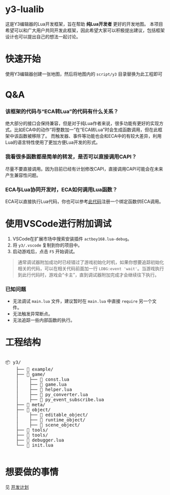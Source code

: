 # y3-lualib

这是Y3编辑器的Lua开发框架，旨在帮助 **纯Lua开发者** 更好的开发地图。
本项目希望可以和广大用户共同开发此框架，因此希望大家可以积极提出建议，包括框架设计也可以提出自己的想法一起讨论。

# 快速开始

使用Y3编辑器创建一张地图，然后将地图内的 `script/y3` 目录替换为此工程即可

# Q&A

### 该框架的代码与“ECA转Lua”的代码有什么关系？

绝大部分的接口会保持兼容，但是对于纯Lua作者来说，很多功能有更好的实现方式。比如ECA中的动作“将整数加一”在“ECA转Lua”时会生成函数调用，但在此框架中该函数被移除了。
而触发器、事件等功能也会和ECA中的有较大差异，利用Lua的语言特性使用了更加方便Lua开发的形式。

### 我看很多函数都是简单的转发，是否可以直接调用CAPI？

尽量不要直接调用。因为目前已经有计划修改CAPI，直接调用CAPI可能会在未来产生兼容性问题。

### ECA与Lua协同开发时，ECA如何调用Lua函数？

ECA可以直接执行Lua代码，你也可以参考[此代码](./example/ECA调用Lua函数.lua)注册一个绑定函数供ECA调用。

# 使用VSCode进行附加调试

1. VSCode在扩展市场中搜索安装插件 `actboy168.lua-debug`。
2. 将 `y3/.vscode` 复制到你的项目中。
3. 启动游戏后，点击 `F5` 开始调试。

> 通常调试器附加成功时已经错过了游戏初始化时机，如果你想要追踪初始化相关的代码，可以在相关代码前面加一行 `LDBG:event 'wait'`。当游戏执行到此行代码时，游戏会“卡主”，直到调试器附加完成才会继续往下执行。

### 已知问题

* 无法调试 `main.lua` 文件，建议暂时在 `main.lua` 中直接 `require` 另一个文件。
* 无法触发异常断点。
* 无法追踪一些内部函数的执行。

# 工程结构

<pre>

📦 y3/
    ├── 📁 <span title="演示代码">example/</span>
    ├── 📁 <span title="游戏功能相关的实现">game/</span>
    │    ├── 📜 <span title="定义常量与枚举">const.lua</span>
    │    ├── 📜 <span title="实现游戏功能的接口">game.lua</span>
    │    ├── 📜 <span title="一些常用胶水功能">helper.lua</span>
    │    ├── 📜 <span title="转换引擎对象与Lua对象">py_converter.lua</span>
    │    ├── 📜 <span title="绑定引擎事件系统与Lua事件系统">py_event_subscribe.lua</span>
    ├── 📂 <span title="引擎的API元文件">meta/</span>
    ├── 📂 <span title="Lua对象实现">object/</span>
    │    ├── 📁 <span title="在物编中可编辑的对象（仅作为分类）">editable_object/</span>
    │    ├── 📁 <span title="运行时才有的抽象对象（仅作为分类）">runtime_object/</span>
    │    ├── 📁 <span title="在场景中可放置的对象（仅作为分类）">scene_object/</span>
    ├── 📂 <span title="一些通用的Lua工具">tools/</span>
    ├── 📂 <span title="基于此游戏引擎的工具">tools/</span>
    ├── 📜 <span title="调试器配置">debugger.lua</span>
    └── 📜 <span title="Y3库的入口">init.lua</span>

</pre>

# 想要做的事情

见 [开发计划](./开发计划.md)
